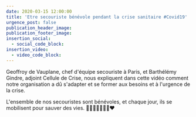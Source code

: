 ```yaml
---
date: 2020-03-15 12:00:00
title: 'Etre secouriste bénévole pendant la crise sanitaire #Covid19'
urgence_post: false
publication_header_image:
publication_footer_image:
insertion_social:
  - social_code_block:
insertion_video:
  - video_code_block:
---
```


Geoffroy de Vauplane, chef d'&eacute;quipe secouriste &agrave; Paris, et Barth&eacute;l&eacute;my Gindre, adjoint Cellule de Crise, nous expliquent dans cette vid&eacute;o comment notre organisation a d&ucirc; s'adapter et se former aux besoins et &agrave; l'urgence de la crise.

L'ensemble de nos secouristes sont b&eacute;n&eacute;voles, et chaque jour, ils se mobilisent pour sauver des vies. 👏👏👏👏👏👏💪❤️

&nbsp;